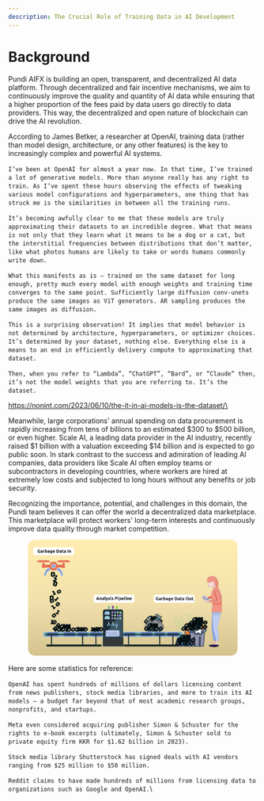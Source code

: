 ```yaml
---
description: The Crucial Role of Training Data in AI Development
---
```


# Background

Pundi AIFX is building an open, transparent, and decentralized AI data platform. Through decentralized and fair incentive mechanisms, we aim to continuously improve the quality and quantity of AI data while ensuring that a higher proportion of the fees paid by data users go directly to data providers. This way, the decentralized and open nature of blockchain can drive the AI revolution.

According to James Betker, a researcher at OpenAI, training data (rather than model design, architecture, or any other features) is the key to increasingly complex and powerful AI systems.&#x20;

`I’ve been at OpenAI for almost a year now. In that time, I’ve trained a lot of generative models. More than anyone really has any right to train. As I’ve spent these hours observing the effects of tweaking various model configurations and hyperparameters, one thing that has struck me is the similarities in between all the training runs.`

`It’s becoming awfully clear to me that these models are truly approximating their datasets to an incredible degree. What that means is not only that they learn what it means to be a dog or a cat, but the interstitial frequencies between distributions that don’t matter, like what photos humans are likely to take or words humans commonly write down.`

`What this manifests as is – trained on the same dataset for long enough, pretty much every model with enough weights and training time converges to the same point. Sufficiently large diffusion conv-unets produce the same images as ViT generators. AR sampling produces the same images as diffusion.`

`This is a surprising observation! It implies that model behavior is not determined by architecture, hyperparameters, or optimizer choices. It’s determined by your dataset, nothing else. Everything else is a means to an end in efficiently delivery compute to approximating that dataset.`

`Then, when you refer to “Lambda”, “ChatGPT”, “Bard”, or “Claude” then, it’s not the model weights that you are referring to. It’s the dataset.`

[https://nonint.com/2023/06/10/the-it-in-ai-models-is-the-dataset/\
](https://nonint.com/2023/06/10/the-it-in-ai-models-is-the-dataset/)

Meanwhile, large corporations' annual spending on data procurement is rapidly increasing from tens of billions to an estimated $300 to $500 billion, or even higher. Scale AI, a leading data provider in the AI industry, recently raised $1 billion with a valuation exceeding $14 billion and is expected to go public soon. In stark contrast to the success and admiration of leading AI companies, data providers like Scale AI often employ teams or subcontractors in developing countries, where workers are hired at extremely low costs and subjected to long hours without any benefits or job security.

Recognizing the importance, potential, and challenges in this domain, the Pundi team believes it can offer the world a decentralized data marketplace. This marketplace will protect workers' long-term interests and continuously improve data quality through market competition.

<figure><img src="../../../.gitbook/assets/image7 (2).png" alt=""><figcaption></figcaption></figure>

Here are some statistics for reference:

`OpenAI has spent hundreds of millions of dollars licensing content from news publishers, stock media libraries, and more to train its AI models — a budget far beyond that of most academic research groups, nonprofits, and startups.`

`Meta even considered acquiring publisher Simon & Schuster for the rights to e-book excerpts (ultimately, Simon & Schuster sold to private equity firm KKR for $1.62 billion in 2023).`

`Stock media library Shutterstock has signed deals with AI vendors ranging from $25 million to $50 million.`

`Reddit claims to have made hundreds of millions from licensing data to organizations such as Google and OpenAI.`\
